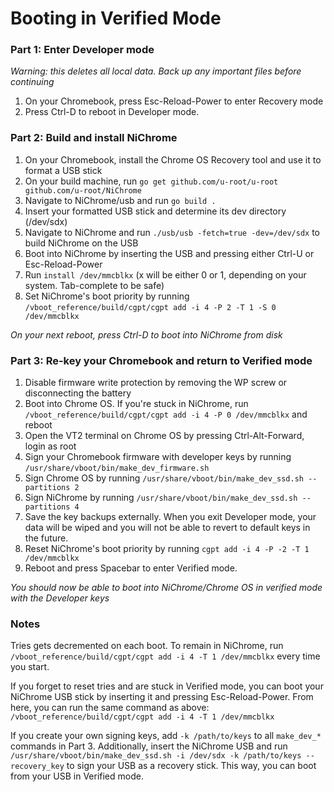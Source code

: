 # Booting in Verified Mode

### Part 1: Enter Developer mode
*Warning: this deletes all local data. Back up any important files before continuing*
  1. On your Chromebook, press Esc-Reload-Power to enter Recovery mode
  2. Press Ctrl-D to reboot in Developer mode.

### Part 2: Build and install NiChrome
  1. On your Chromebook, install the Chrome OS Recovery tool and use it to format a USB stick
  2. On your build machine, run `go get github.com/u-root/u-root github.com/u-root/NiChrome`
  3. Navigate to NiChrome/usb and run `go build .`
  4. Insert your formatted USB stick and determine its dev directory (/dev/sdx)
  5. Navigate to NiChrome and run `./usb/usb -fetch=true -dev=/dev/sdx` to build NiChrome on the USB
  6. Boot into NiChrome by inserting the USB and pressing either Ctrl-U or Esc-Reload-Power
  7. Run `install /dev/mmcblkx` (x will be either 0 or 1, depending on your system. Tab-complete to be safe)
  8. Set NiChrome's boot priority by running `/vboot_reference/build/cgpt/cgpt add -i 4 -P 2 -T 1 -S 0 /dev/mmcblkx`

*On your next reboot, press Ctrl-D to boot into NiChrome from disk*

### Part 3: Re-key your Chromebook and return to Verified mode
  1. Disable firmware write protection by removing the WP screw or disconnecting the battery
  2. Boot into Chrome OS. If you're stuck in NiChrome, run `/vboot_reference/build/cgpt/cgpt add -i 4 -P 0 /dev/mmcblkx` and reboot
  3. Open the VT2 terminal on Chrome OS by pressing Ctrl-Alt-Forward, login as root
  4. Sign your Chromebook firmware with developer keys by running `/usr/share/vboot/bin/make_dev_firmware.sh`
  5. Sign Chrome OS by running `/usr/share/vboot/bin/make_dev_ssd.sh --partitions 2`
  5. Sign NiChrome by running `/usr/share/vboot/bin/make_dev_ssd.sh --partitions 4`
  6. Save the key backups externally. When you exit Developer mode, your data will be wiped and you will not be able to revert
     to default keys in the future.
  7. Reset NiChrome's boot priority by running `cgpt add -i 4 -P -2 -T 1 /dev/mmcblkx`
  8. Reboot and press Spacebar to enter Verified mode.

*You should now be able to boot into NiChrome/Chrome OS in verified mode with the Developer keys*

### Notes
  Tries gets decremented on each boot. To remain in NiChrome, run `/vboot_reference/build/cgpt/cgpt add -i 4 -T 1 /dev/mmcblkx` every time you start.

  If you forget to reset tries and are stuck in Verified mode, you can boot your NiChrome USB stick by inserting it and pressing Esc-Reload-Power. From here, you can run the same command as above: `/vboot_reference/build/cgpt/cgpt add -i 4 -T 1 /dev/mmcblkx`

  If you create your own signing keys, add `-k /path/to/keys` to all `make_dev_*` commands in Part 3. Additionally, insert the NiChrome USB and run `/usr/share/vboot/bin/make_dev_ssd.sh -i /dev/sdx -k /path/to/keys --recovery_key` to sign your USB as a recovery stick. This way, you can boot from your USB in Verified mode.
